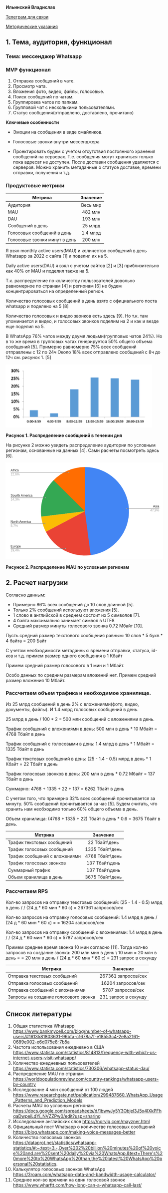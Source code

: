 **Ильинский Владислав**

[Телеграм для связи](https://t.me/Vilin0)

[Методические указания](https://github.com/init/highload/blob/main/homework_architecture.md)

## 1. Тема, аудитория, функционал

### Тема: мессенджер Whatsapp

### MVP функционал

1. Отправка сообщений в чате.
2. Просмотр чата.
3. Вложения фото, видео, файлы, голосовые.
4. Поиск сообщений по чатам.
5. Группировка чатов по папкам.
6. Групповой чат с несколькими пользователями.
7. Статус сообщения(отправлено, доставлено, прочитано)

**Ключевые особенности**

* Эмоции на сообщения в виде смайликов.

* Голосовые звонки внутри мессенджера

* Проектировать будем с учетом отсутствия постоянного хранения сообщений на серверах.
Т.е. сообщения могут храниться только пока адресат не доступен. 
После доставки сообщения удаляются с серверов.
Можно хранить метаданные о статусе доставке, времени отправки, получения и т.д.

### Продуктовые метрики

| Метрика                        | Значение |
|--------------------------------|:--------:|
| Аудитория                      | Весь мир |
| MAU                            | 482  млн |
| DAU                            | 193 млн  |
| Сообщений в день               | 25 млрд  |
| Голосовых сообщений в день     | 1.4 млрд |
| Голосовые звонки минут в день  | 200 млн  |

Я взял monthly active users(MAU) и количество сообщений в день
Whatsapp за 2022 с сайта [1] и поделил их на 5.

Daily active users(DAU) я взял с учетом сайтов [2] и [3]
приблизительно как 40% от MAU и поделил также на 5.

Т.к. распределение по количеству пользователей довольно равномерное по странам [4] и регионам [6]
не будем концентрироваться на определенный регион.

Количество голосовых сообщений в день взято с официального поста whatsapp и поделено на 5 [8]

Количество голосовых и видео звонков есть здесь [9]. Но т.к. там упоминается и видео,
и голосовых звонков поделим на 2 и как и везде еще поделил на 5. 

В WhatsApp 76% чатов между двумя людьми(групповых чатов 24%).
Но в то же время в групповых чатах генерируется 50% общего объема сообщений [5].
Примерно равномерно 75% всех сообщений отправлены с 12 по 24ч
Около 18% всех отправлено сообщений с 8ч до 12ч см. рисунок 1. [5]

![Распределение сообщений в течении дня](destribution_messages_per_time_of_day.png)

**Рисунок 1. Распределение сообщений в течении дня**

На рисунке 2 можно увидеть распределение аудитории по условным регионам, основанные на данных [4].
Сами расчеты посмотреть здесь [6].

![MAU по регионам](MAU_by_region.png)

**Рисунок 2.  Распределение MAU по условным регионам**


## 2. Расчет нагрузки

Согласно данным:

* Примерно 86% всех сообщений до 10 слов длинной [5].
* Только 2% сообщений используют вложения [5].
* 1 слово в английской в среднем состоит из 5 символов [7].
* 4 байта максимально занимает символ в UTF8
* Средний размер минуты голосового звонка 0.72 Мбайт [10].

Пусть средний размер текстового сообщения равным:
10 слов * 5 букв * 4 байта = 200 Байт

С учетом необходимости метаданных: времени отправки, статуса, id-ков и т.д.
примем размер одного сообщения в 1 Кбайт

Примем средний размер голосового в 1 мин и 1 Мбайт.

Особо данных по средним размерам вложений нет. Примем средний размер вложения 10 Мбайт.

### Рассчитаем объем трафика и необходимое хранилище. 

Из 25 млрд сообщений в день 2% c вложениями(фото, видео, документы, файлы).
И 1.4 млрд голосовых сообщений в день. 

25 млрд в день / 100 * 2 = 500 млн сообщений с вложениями в день.

Трафик сообщений с вложениями в день: 500 млн в день * 10 Мбайт = 4768 Тбайт в день 

Трафик сообщений с голосовыми в день: 1.4 млрд в день * 1 Мбайт = 1335 Тбайт в день

Трафик текстовых сообщений в день: (25 - 1.4 - 0.5) млрд в день * 1 Кбайт = 
22 Тбайт в день

Трафик голосовых звонков в день: 200 млн в день * 0.72 Мбайт = 137 Тбайт в день

Суммарно: 4768 + 1335 + 22 + 137 = 6262 Тбайт в день

С учетом того, что примерно 32% всех сообщений прочитывается за минуту.
50% сообщений прочитывается за час [5]. Будем считать, что хранить нам необходимо
только 60% общего объема в день.

Объем хранилища: (4768 + 1335 + 22) Тбайт в день * 0.6 = 3675 Тбайт в день.

| Метрика                       |     Значение      |
|-------------------------------|:-----------------:|
| Трафик текстовых сообщений    |   22 Тбайт\день   |
| Трафик голосовых сообщений    |  1335 Тбайт\день  |
| Трафик сообщений с вложениями |  4768 Тбайт\день  |
| Трафик голосовых звонков      |  137 Тбайт\день   |
| Суммарный трафик              | 137 Тбайт\день    |
| Объем хранилища в день        |  3675 Тбайт\день  |


### Рассчитаем RPS

Кол-во запросов на отправку текстовых сообщений: (25 - 1.4 - 0.5) млрд в день /
/ (24 д * 60 мин * 60 с) = 267361 запросов/сек 

Кол-во запросов на отправку голосовых сообщений: 1.4 млрд в день / (24 д * 60 мин * 60 с) =
= 16204 запросов/сек

Кол-во запросов на отправку сообщений с вложениями: 1.4 млрд в день /
/ (24 д * 60 мин * 60 с) = 5787 запросов/сек

Примем среднее время звонка 10 мин согласно [11].
Тогда кол-во запросов на создание звонка: 200 млн мин в день \ 10 мин = 20 млн в день = 
= 20 млн в день / (24 д * 60 мин * 60 с) = 231 запрос в секунду


| Метрика                                |       Значение        |
|----------------------------------------|:---------------------:|
| Отправка текстовых сообщений           |  267361 запросов/сек  |
| Отправка голосовых сообщений           |  16204 запросов/сек   |
| Отправка  сообщений с вложениями       |   5787 запросов/сек   |
| Запросы на создание голосового звонка  |  231 запрос в секунду |


## Список литературы

1. Общая статистика Whatsapp https://www.bankmycell.com/blog/number-of-whatsapp-users/#1613581803631-96bfa-c1678a7f-e18553c4-2e8a2161-0689e002-e6d075e8-7b5a
2. Частота использования ежедневно в США https://www.statista.com/statistics/814813/frequency-with-which-us-internet-users-visit-whatsapp/
3. Количество ежедневных пользователей https://www.statista.com/statistics/730306/whatsapp-status-dau/
4. Распределение MAU по странам https://worldpopulationreview.com/country-rankings/whatsapp-users-by-country
5. Исследование 4 млн сообщений от 100 людей
https://www.researchgate.net/publication/299487660_WhatsApp_Usage_Patterns_and_Prediction_Models
6. Расчеты MAU по условным регионам https://docs.google.com/spreadsheets/d/1bwwJy5Y3Objel3J5x4IXkPFhqaDwpeiLdYi_NVZZPw0/edit?usp=sharing
7. Исследование английских слов https://norvig.com/mayzner.html
8. Официальный пост Whatsapp о количестве голосовых сообщений https://blog.whatsapp.com/making-voice-messages-better
9. Количество голосовых звонков https://dataprot.net/statistics/whatsapp-statistics/#:~:text=3.-,Over%202%20billion%20minutes%20of%20voice%20and,are%20sent%20daily%20via%20WhatsApp.&text=There's%20more%20to%20WhatsApp%20than,the%20latest%20WhatsApp%20personal%20statistics.
10. Калькулятор голосовых звонков WhatsApp https://3roam.com/whatsapp-data-and-bandwidth-usage-calculator/
11. Среднее кол-во времени на один голосовой звонок https://www.wharftt.com/how-long-can-a-whatsapp-call-last/
